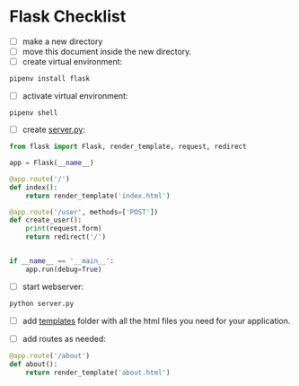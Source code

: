 # Flask Checklist

- [ ] make a new directory
- [ ] move this document inside the new directory.
- [ ] create virtual environment:

```bash
pipenv install flask
```
- [ ] activate virtual environment:

```
pipenv shell
```
- [ ] create [server.py](server.py):

```py
from flask import Flask, render_template, request, redirect

app = Flask(__name__)

@app.route('/')
def index():
    return render_template('index.html')

@app.route('/user', methods=['POST'])
def create_user():
    print(request.form)
    return redirect('/')


if __name__ == '__main__':
    app.run(debug=True)
```
- [ ] start webserver:

```bash
python server.py
```

- [ ] add [templates](templates/index.html) folder with all the html files you need for your application.


- [ ] add routes as needed:

```py
@app.route('/about')
def about():
    return render_template('about.html')
```
